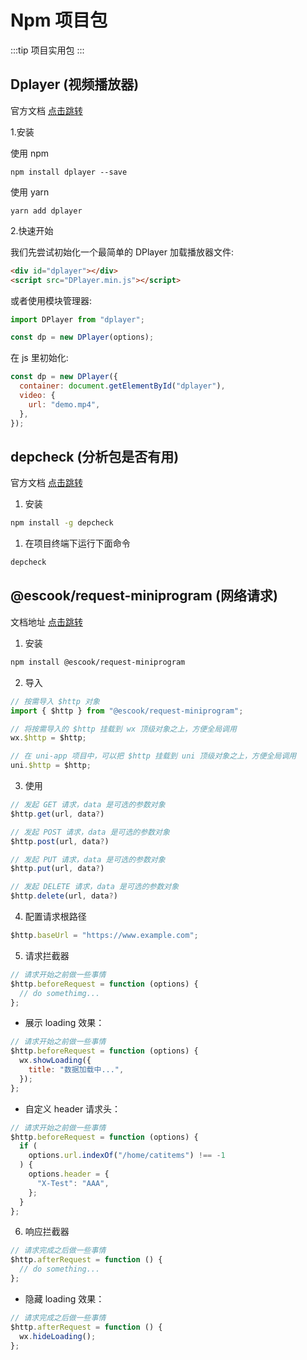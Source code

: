 # Npm 项目包

:::tip
项目实用包
:::

## Dplayer (视频播放器)

官方文档 [点击跳转](https://dplayer.diygod.dev/zh/guide.html)

1.安装

使用 npm

```
npm install dplayer --save
```

使用 yarn

```
yarn add dplayer
```

2.快速开始

我们先尝试初始化一个最简单的 DPlayer
加载播放器文件:

```html
<div id="dplayer"></div>
<script src="DPlayer.min.js"></script>
```

或者使用模块管理器:

```js
import DPlayer from "dplayer";

const dp = new DPlayer(options);
```

在 js 里初始化:

```js
const dp = new DPlayer({
  container: document.getElementById("dplayer"),
  video: {
    url: "demo.mp4",
  },
});
```

## depcheck (分析包是否有用)

官方文档 [点击跳转](https://github.com/depcheck/depcheck)

1. 安装

```sh
npm install -g depcheck
```

1. 在项目终端下运行下面命令

```sh
depcheck
```

## @escook/request-miniprogram (网络请求)

文档地址 [点击跳转](https://www.npmjs.com/package/@escook/request-miniprogram)

1. 安装

```sh
npm install @escook/request-miniprogram
```

2. 导入

```js
// 按需导入 $http 对象
import { $http } from "@escook/request-miniprogram";

// 将按需导入的 $http 挂载到 wx 顶级对象之上，方便全局调用
wx.$http = $http;

// 在 uni-app 项目中，可以把 $http 挂载到 uni 顶级对象之上，方便全局调用
uni.$http = $http;
```

3. 使用

```js
// 发起 GET 请求，data 是可选的参数对象
$http.get(url, data?)

// 发起 POST 请求，data 是可选的参数对象
$http.post(url, data?)

// 发起 PUT 请求，data 是可选的参数对象
$http.put(url, data?)

// 发起 DELETE 请求，data 是可选的参数对象
$http.delete(url, data?)
```

4. 配置请求根路径

```js
$http.baseUrl = "https://www.example.com";
```

5. 请求拦截器

```js
// 请求开始之前做一些事情
$http.beforeRequest = function (options) {
  // do somethimg...
};
```

- 展示 loading 效果：

```js
// 请求开始之前做一些事情
$http.beforeRequest = function (options) {
  wx.showLoading({
    title: "数据加载中...",
  });
};
```

- 自定义 header 请求头：

```js
// 请求开始之前做一些事情
$http.beforeRequest = function (options) {
  if (
    options.url.indexOf("/home/catitems") !== -1
  ) {
    options.header = {
      "X-Test": "AAA",
    };
  }
};
```

6. 响应拦截器

```js
// 请求完成之后做一些事情
$http.afterRequest = function () {
  // do something...
};
```

- 隐藏 loading 效果：

```js
// 请求完成之后做一些事情
$http.afterRequest = function () {
  wx.hideLoading();
};
```
